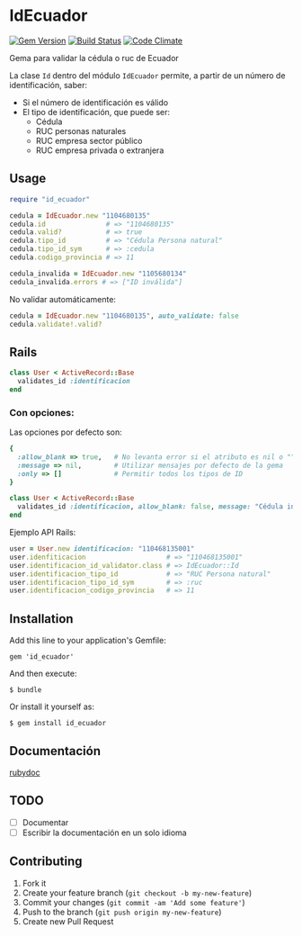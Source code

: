 # IdEcuador

[![Gem Version](https://badge.fury.io/rb/id_ecuador.png)](http://badge.fury.io/rb/id_ecuador)
[![Build Status](https://travis-ci.org/macool/id_ecuador.png?branch=master)](https://travis-ci.org/macool/id_ecuador)
[![Code Climate](https://codeclimate.com/github/macool/id_ecuador.png)](https://codeclimate.com/github/macool/id_ecuador)

Gema para validar la cédula o ruc de Ecuador

La clase `Id` dentro del módulo `IdEcuador` permite, a partir de un número de identificación, saber:

- Si el número de identificación es válido
- El tipo de identificación, que puede ser:
    - Cédula
    - RUC personas naturales
    - RUC empresa sector público
    - RUC empresa privada o extranjera

## Usage

```ruby
require "id_ecuador"

cedula = IdEcuador.new "1104680135"
cedula.id               # => "1104680135"
cedula.valid?           # => true
cedula.tipo_id          # => "Cédula Persona natural"
cedula.tipo_id_sym      # => :cedula
cedula.codigo_provincia # => 11

cedula_invalida = IdEcuador.new "1105680134"
cedula_invalida.errors # => ["ID inválida"]
```

No validar automáticamente:

```ruby
cedula = IdEcuador.new "1104680135", auto_validate: false
cedula.validate!.valid?
```

## Rails

```ruby
class User < ActiveRecord::Base
  validates_id :identificacion
end
```

### Con opciones:

Las opciones por defecto son:

```ruby
{
  :allow_blank => true,   # No levanta error si el atributo es nil o ""
  :message => nil,        # Utilizar mensajes por defecto de la gema
  :only => []             # Permitir todos los tipos de ID
}
```

```ruby
class User < ActiveRecord::Base
  validates_id :identificacion, allow_blank: false, message: "Cédula inválida", only: [:cedula, :ruc]
end
```

Ejemplo API Rails:

```ruby
user = User.new identificacion: "110468135001"
user.idenfiticacion                    # => "110468135001"
user.identificacion_id_validator.class # => IdEcuador::Id
user.identificacion_tipo_id            # => "RUC Persona natural"
user.identificacion_tipo_id_sym        # => :ruc
user.identificacion_codigo_provincia   # => 11
```

## Installation

Add this line to your application's Gemfile:

    gem 'id_ecuador'

And then execute:

    $ bundle

Or install it yourself as:

    $ gem install id_ecuador

## Documentación

[rubydoc](http://rubydoc.info/github/macool/id_ecuador/master/frames)

## TODO

- [ ] Documentar
- [ ] Escribir la documentación en un solo idioma

## Contributing

1. Fork it
2. Create your feature branch (`git checkout -b my-new-feature`)
3. Commit your changes (`git commit -am 'Add some feature'`)
4. Push to the branch (`git push origin my-new-feature`)
5. Create new Pull Request
